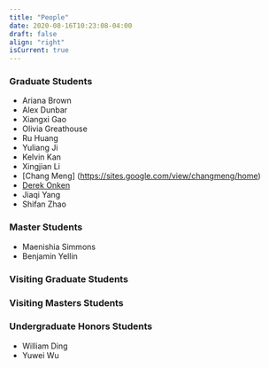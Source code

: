 ```yaml
---
title: "People"
date: 2020-08-16T10:23:08-04:00
draft: false
align: "right"
isCurrent: true
---
```


### Graduate Students
- Ariana Brown 
- Alex Dunbar
- Xiangxi Gao
- Olivia Greathouse
- Ru Huang
- Yuliang Ji
- Kelvin Kan
- Xingjian Li
- [Chang Meng] (https://sites.google.com/view/changmeng/home)
- [Derek Onken](http://www.cs.emory.edu/~donken/)
- Jiaqi Yang
- Shifan Zhao

### Master Students
- Maenishia Simmons
- Benjamin Yellin


### Visiting Graduate Students


### Visiting Masters Students


### Undergraduate Honors Students
- William Ding
- Yuwei Wu





